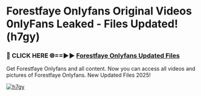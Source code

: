 # Forestfaye Onlyfans Original Videos 0nlyFans Leaked - Files Updated! (h7gy)

<h3>🔴 CLICK HERE 🌐==►► <a href="https://tinyurl.com/ehrbuxhb" rel="nofollow">Forestfaye Onlyfans Updated Files</a></h3>

Get Forestfaye Onlyfans and all content. Now you can access all videos and pictures of Forestfaye Onlyfans. New Updated Files 2025!

[![h7gy](https://i.imgur.com/lVYEuWS.gif)](https://tinyurl.com/ehrbuxhb)
